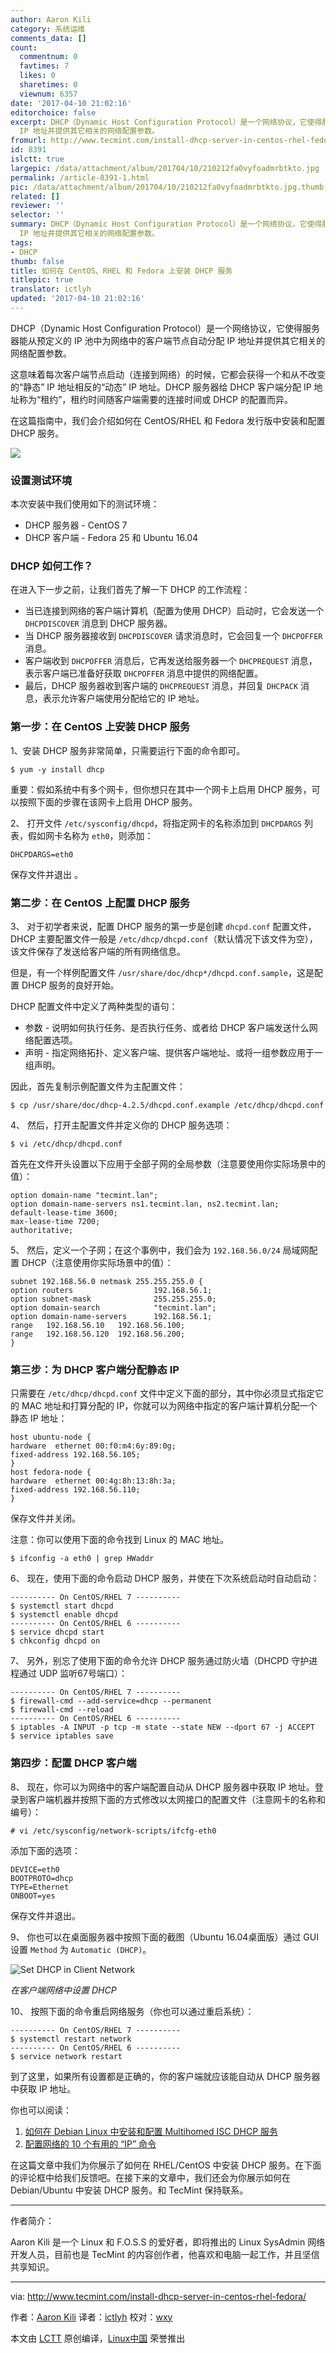 ```yaml
---
author: Aaron Kili
category: 系统运维
comments_data: []
count:
  commentnum: 0
  favtimes: 7
  likes: 0
  sharetimes: 0
  viewnum: 6357
date: '2017-04-10 21:02:16'
editorchoice: false
excerpt: DHCP（Dynamic Host Configuration Protocol）是一个网络协议，它使得服务器能从预定义的 IP 池中为网络中的客户端节点自动分配
  IP 地址并提供其它相关的网络配置参数。
fromurl: http://www.tecmint.com/install-dhcp-server-in-centos-rhel-fedora/
id: 8391
islctt: true
largepic: /data/attachment/album/201704/10/210212fa0vyfoadmrbtkto.jpg
permalink: /article-8391-1.html
pic: /data/attachment/album/201704/10/210212fa0vyfoadmrbtkto.jpg.thumb.jpg
related: []
reviewer: ''
selector: ''
summary: DHCP（Dynamic Host Configuration Protocol）是一个网络协议，它使得服务器能从预定义的 IP 池中为网络中的客户端节点自动分配
  IP 地址并提供其它相关的网络配置参数。
tags:
- DHCP
thumb: false
title: 如何在 CentOS、RHEL 和 Fedora 上安装 DHCP 服务
titlepic: true
translator: ictlyh
updated: '2017-04-10 21:02:16'
---
```


DHCP（Dynamic Host Configuration Protocol）是一个网络协议，它使得服务器能从预定义的 IP 池中为网络中的客户端节点自动分配 IP 地址并提供其它相关的网络配置参数。


这意味着每次客户端节点启动（连接到网络）的时候，它都会获得一个和从不改变的“静态” IP 地址相反的“动态” IP 地址。DHCP 服务器给 DHCP 客户端分配 IP 地址称为“租约”，租约时间随客户端需要的连接时间或 DHCP 的配置而异。


在这篇指南中，我们会介绍如何在 CentOS/RHEL 和 Fedora 发行版中安装和配置 DHCP 服务。


![](/data/attachment/album/201704/10/210212fa0vyfoadmrbtkto.jpg)


### 设置测试环境


本次安装中我们使用如下的测试环境：


* DHCP 服务器 - CentOS 7
* DHCP 客户端 - Fedora 25 和 Ubuntu 16.04


### DHCP 如何工作？


在进入下一步之前，让我们首先了解一下 DHCP 的工作流程：


* 当已连接到网络的客户端计算机（配置为使用 DHCP）启动时，它会发送一个 `DHCPDISCOVER` 消息到 DHCP 服务器。
* 当 DHCP 服务器接收到 `DHCPDISCOVER` 请求消息时，它会回复一个 `DHCPOFFER` 消息。
* 客户端收到 `DHCPOFFER` 消息后，它再发送给服务器一个 `DHCPREQUEST` 消息，表示客户端已准备好获取 `DHCPOFFER` 消息中提供的网络配置。
* 最后，DHCP 服务器收到客户端的 `DHCPREQUEST` 消息，并回复 `DHCPACK` 消息，表示允许客户端使用分配给它的 IP 地址。


### 第一步：在 CentOS 上安装 DHCP 服务


1、安装 DHCP 服务非常简单，只需要运行下面的命令即可。



```
$ yum -y install dhcp

```

重要：假如系统中有多个网卡，但你想只在其中一个网卡上启用 DHCP 服务，可以按照下面的步骤在该网卡上启用 DHCP 服务。


2、 打开文件 `/etc/sysconfig/dhcpd`，将指定网卡的名称添加到 `DHCPDARGS` 列表，假如网卡名称为 `eth0`，则添加：



```
DHCPDARGS=eth0

```

保存文件并退出 。


### 第二步：在 CentOS 上配置 DHCP 服务


3、 对于初学者来说，配置 DHCP 服务的第一步是创建 `dhcpd.conf` 配置文件，DHCP 主要配置文件一般是 `/etc/dhcp/dhcpd.conf`（默认情况下该文件为空），该文件保存了发送给客户端的所有网络信息。


但是，有一个样例配置文件 `/usr/share/doc/dhcp*/dhcpd.conf.sample`，这是配置 DHCP 服务的良好开始。


DHCP 配置文件中定义了两种类型的语句：


* 参数 - 说明如何执行任务、是否执行任务、或者给 DHCP 客户端发送什么网络配置选项。
* 声明 - 指定网络拓扑、定义客户端、提供客户端地址、或将一组参数应用于一组声明。


因此，首先复制示例配置文件为主配置文件：



```
$ cp /usr/share/doc/dhcp-4.2.5/dhcpd.conf.example /etc/dhcp/dhcpd.conf 

```

4、 然后，打开主配置文件并定义你的 DHCP 服务选项：



```
$ vi /etc/dhcp/dhcpd.conf 

```

首先在文件开头设置以下应用于全部子网的全局参数（注意要使用你实际场景中的值）：



```
option domain-name "tecmint.lan";
option domain-name-servers ns1.tecmint.lan, ns2.tecmint.lan;
default-lease-time 3600; 
max-lease-time 7200;
authoritative;

```

5、 然后，定义一个子网；在这个事例中，我们会为 `192.168.56.0/24` 局域网配置 DHCP（注意使用你实际场景中的值）：



```
subnet 192.168.56.0 netmask 255.255.255.0 {
option routers                  192.168.56.1;
option subnet-mask              255.255.255.0;
option domain-search            "tecmint.lan";
option domain-name-servers      192.168.56.1;
range   192.168.56.10   192.168.56.100;
range   192.168.56.120  192.168.56.200;
}

```

### 第三步：为 DHCP 客户端分配静态 IP


只需要在 `/etc/dhcp/dhcpd.conf` 文件中定义下面的部分，其中你必须显式指定它的 MAC 地址和打算分配的 IP，你就可以为网络中指定的客户端计算机分配一个静态 IP 地址：



```
host ubuntu-node {
hardware  ethernet 00:f0:m4:6y:89:0g;
fixed-address 192.168.56.105;
}
host fedora-node {
hardware  ethernet 00:4g:8h:13:8h:3a;
fixed-address 192.168.56.110;
}

```

保存文件并关闭。


注意：你可以使用下面的命令找到 Linux 的 MAC 地址。



```
$ ifconfig -a eth0 | grep HWaddr

```

6、 现在，使用下面的命令启动 DHCP 服务，并使在下次系统启动时自动启动：



```
---------- On CentOS/RHEL 7 ---------- 
$ systemctl start dhcpd
$ systemctl enable dhcpd
---------- On CentOS/RHEL 6 ----------
$ service dhcpd start
$ chkconfig dhcpd on

```

7、 另外，别忘了使用下面的命令允许 DHCP 服务通过防火墙（DHCPD 守护进程通过 UDP 监听67号端口）：



```
---------- On CentOS/RHEL 7 ----------
$ firewall-cmd --add-service=dhcp --permanent 
$ firewall-cmd --reload 
---------- On CentOS/RHEL 6 ----------
$ iptables -A INPUT -p tcp -m state --state NEW --dport 67 -j ACCEPT
$ service iptables save

```

### 第四步：配置 DHCP 客户端


8、 现在，你可以为网络中的客户端配置自动从 DHCP 服务器中获取 IP 地址。登录到客户端机器并按照下面的方式修改以太网接口的配置文件（注意网卡的名称和编号）：



```
# vi /etc/sysconfig/network-scripts/ifcfg-eth0

```

添加下面的选项：



```
DEVICE=eth0
BOOTPROTO=dhcp
TYPE=Ethernet
ONBOOT=yes

```

保存文件并退出。


9、 你也可以在桌面服务器中按照下面的截图（Ubuntu 16.04桌面版）通过 GUI 设置 `Method` 为 `Automatic (DHCP)`。


![Set DHCP in Client Network](/data/attachment/album/201704/10/210218s5wt0qwhjqhjw598.png)


*在客户端网络中设置 DHCP*


10、 按照下面的命令重启网络服务（你也可以通过重启系统）：



```
---------- On CentOS/RHEL 7 ----------
$ systemctl restart network
---------- On CentOS/RHEL 6 ----------
$ service network restart

```

到了这里，如果所有设置都是正确的，你的客户端就应该能自动从 DHCP 服务器中获取 IP 地址。


你也可以阅读：


1. [如何在 Debian Linux 中安装和配置 Multihomed ISC DHCP 服务](http://www.tecmint.com/install-and-configure-multihomed-isc-dhcp-server-on-debian-linux/)
2. [配置网络的 10 个有用的 “IP” 命令](http://www.tecmint.com/ip-command-examples/)


在这篇文章中我们为你展示了如何在 RHEL/CentOS 中安装 DHCP 服务。在下面的评论框中给我们反馈吧。在接下来的文章中，我们还会为你展示如何在 Debian/Ubuntu 中安装 DHCP 服务。和 TecMint 保持联系。




---


作者简介：


Aaron Kili 是一个 Linux 和 F.O.S.S 的爱好者，即将推出的 Linux SysAdmin 网络开发人员，目前也是 TecMint 的内容创作者，他喜欢和电脑一起工作，并且坚信共享知识。




---


via: <http://www.tecmint.com/install-dhcp-server-in-centos-rhel-fedora/>


作者：[Aaron Kili](http://www.tecmint.com/author/aaronkili/) 译者：[ictlyh](https://github.com/ictlyh) 校对：[wxy](https://github.com/wxy)


本文由 [LCTT](https://github.com/LCTT/TranslateProject) 原创编译，[Linux中国](https://linux.cn/) 荣誉推出